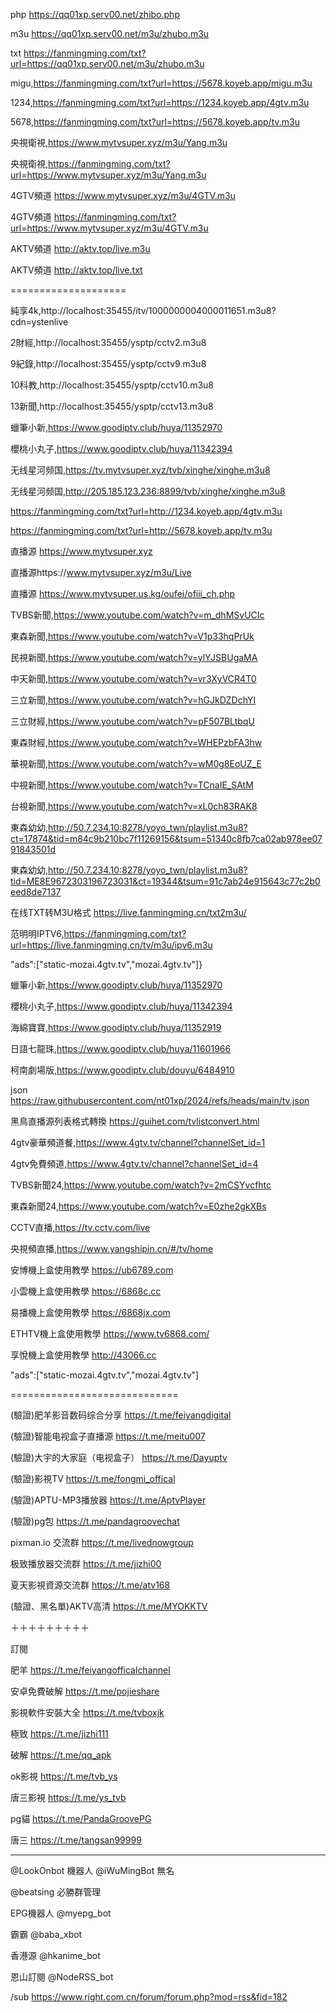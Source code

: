 php   https://qq01xp.serv00.net/zhibo.php

m3u   https://qq01xp.serv00.net/m3u/zhubo.m3u

txt   https://fanmingming.com/txt?url=https://qq01xp.serv00.net/m3u/zhubo.m3u

migu,https://fanmingming.com/txt?url=https://5678.koyeb.app/migu.m3u

1234,https://fanmingming.com/txt?url=https://1234.koyeb.app/4gtv.m3u

5678,https://fanmingming.com/txt?url=https://5678.koyeb.app/tv.m3u


央視衛視,https://www.mytvsuper.xyz/m3u/Yang.m3u

央視衛視,https://fanmingming.com/txt?url=https://www.mytvsuper.xyz/m3u/Yang.m3u

4GTV頻道 https://www.mytvsuper.xyz/m3u/4GTV.m3u

4GTV頻道 https://fanmingming.com/txt?url=https://www.mytvsuper.xyz/m3u/4GTV.m3u

AKTV頻道  http://aktv.top/live.m3u

AKTV頻道  http://aktv.top/live.txt

====================

純享4k,http://localhost:35455/itv/1000000004000011651.m3u8?cdn=ystenlive

2財經,http://localhost:35455/ysptp/cctv2.m3u8

9紀錄,http://localhost:35455/ysptp/cctv9.m3u8

10科教,http://localhost:35455/ysptp/cctv10.m3u8

13新聞,http://localhost:35455/ysptp/cctv13.m3u8

蠟筆小新,https://www.goodiptv.club/huya/11352970

櫻桃小丸子,https://www.goodiptv.club/huya/11342394



无线星河频国,https://tv.mytvsuper.xyz/tvb/xinghe/xinghe.m3u8

无线星河频国,http://205.185.123.236:8899/tvb/xinghe/xinghe.m3u8

https://fanmingming.com/txt?url=http://1234.koyeb.app/4gtv.m3u

https://fanmingming.com/txt?url=http://5678.koyeb.app/tv.m3u

直播源  https://www.mytvsuper.xyz

直播源https://www.mytvsuper.xyz/m3u/Live

直播源  https://www.mytvsuper.us.kg/oufei/ofiii_ch.php

TVBS新聞,https://www.youtube.com/watch?v=m_dhMSvUCIc

東森新聞,https://www.youtube.com/watch?v=V1p33hqPrUk

民視新聞,https://www.youtube.com/watch?v=ylYJSBUgaMA

中天新聞,https://www.youtube.com/watch?v=vr3XyVCR4T0

三立新聞,https://www.youtube.com/watch?v=hGJkDZDchYI

三立財經,https://www.youtube.com/watch?v=pF507BLtbqU

東森財經,https://www.youtube.com/watch?v=WHEPzbFA3hw

華視新聞,https://www.youtube.com/watch?v=wM0g8EoUZ_E

中視新聞,https://www.youtube.com/watch?v=TCnaIE_SAtM

台視新聞,https://www.youtube.com/watch?v=xL0ch83RAK8


東森幼幼,http://50.7.234.10:8278/yoyo_twn/playlist.m3u8?ct=17874&tid=m84c9b210bc7f11269156&tsum=51340c8fb7ca02ab978ee0791843501d

東森幼幼,http://50.7.234.10:8278/yoyo_twn/playlist.m3u8?tid=ME8E9672303196723031&ct=19344&tsum=91c7ab24e915643c77c2b0eed8de7137


在线TXT转M3U格式  https://live.fanmingming.cn/txt2m3u/

范明明IPTV6,https://fanmingming.com/txt?url=https://live.fanmingming.cn/tv/m3u/ipv6.m3u

"ads":["static-mozai.4gtv.tv","mozai.4gtv.tv"]}

蠟筆小新,https://www.goodiptv.club/huya/11352970

櫻桃小丸子,https://www.goodiptv.club/huya/11342394

海綿寶寶,https://www.goodiptv.club/huya/11352919

日語七龍珠,https://www.goodiptv.club/huya/11601966

柯南劇場版,https://www.goodiptv.club/douyu/6484910

json  https://raw.githubusercontent.com/nt01xp/2024/refs/heads/main/tv.json

黑鳥直播源列表格式轉換 https://guihet.com/tvlistconvert.html

4gtv豪華頻道餐,https://www.4gtv.tv/channel?channelSet_id=1

4gtv免費頻道,https://www.4gtv.tv/channel?channelSet_id=4

TVBS新聞24,https://www.youtube.com/watch?v=2mCSYvcfhtc

東森新聞24,https://www.youtube.com/watch?v=E0zhe2gkXBs

CCTV直播,https://tv.cctv.com/live

央視頻直播,https://www.yangshipin.cn/#/tv/home

安博機上盒使用教學 https://ub6789.com

小雲機上盒使用教學 https://6868c.cc

易播機上盒使用教學 https://6868jx.com

ETHTV機上盒使用教學 https://www.tv6868.com/

享悅機上盒使用教學
http://43066.cc

"ads":["static-mozai.4gtv.tv","mozai.4gtv.tv"]


=============================

(驗證)肥羊影音数码综合分享 https://t.me/feiyangdigital

(驗證)智能电视盒子直播源 https://t.me/meitu007

(驗證)大宇的大家庭（电视盒子） https://t.me/Dayuptv

(驗證)影視TV https://t.me/fongmi_offical

(驗證)APTU-MP3播放器 https://t.me/AptvPlayer

(驗證)pg包 https://t.me/pandagroovechat

pixman.io 交流群 https://t.me/livednowgroup

极致播放器交流群 https://t.me/jizhi00

夏天影視資源交流群 https://t.me/atv168

(驗證、黑名單)AKTV高清  https://t.me/MYOKKTV

＋＋＋＋＋＋＋＋＋

訂閱

肥羊 https://t.me/feiyangofficalchannel

安卓免費破解 https://t.me/pojieshare

影視軟件安裝大全 https://t.me/tvboxjk

極致 https://t.me/jizhi111

破解 https://t.me/qq_apk

ok影視 https://t.me/tvb_ys

唐三影視 https://t.me/ys_tvb

pg貓 https://t.me/PandaGroovePG

唐三 https://t.me/tangsan99999

********

@LookOnbot 機器人
@iWuMingBot 無名

@beatsing 必勝群管理

EPG機器人 @myepg_bot

霸霸 @baba_xbot

香港源 @hkanime_bot

恩山訂閱 @NodeRSS_bot

/sub https://www.right.com.cn/forum/forum.php?mod=rss&fid=182


